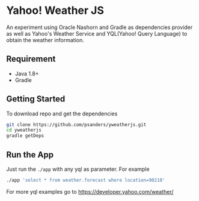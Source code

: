 # Yahoo! Weather JS

An experiment using Oracle Nashorn and Gradle as dependencies provider as well as Yahoo's Weather Service
and YQL(Yahoo! Query Language) to obtain the weather information.

## Requirement 

* Java 1.8+
* Gradle

## Getting Started

To download repo and get the dependencies

```bash
git clone https://github.com/psanders/yweatherjs.git
cd yweatherjs
gradle getDeps
```

## Run the App

Just run the `./app` with any yql as parameter. For example

```bash
./app 'select * from weather.forecast where location=90210'
```

For more yql examples go to https://developer.yahoo.com/weather/

